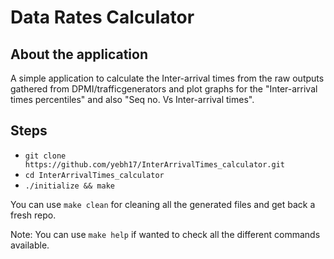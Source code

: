 # Data Rates Calculator

## About the application

A simple application to calculate the Inter-arrival times from the raw outputs gathered from DPMI/trafficgenerators and plot graphs for the "Inter-arrival times percentiles" and also "Seq no. Vs Inter-arrival times".

## Steps

- `git clone https://github.com/yebh17/InterArrivalTimes_calculator.git`
- `cd InterArrivalTimes_calculator`
- `./initialize && make`

You can use `make clean` for cleaning all the generated files and get back a fresh repo.

Note: You can use `make help` if wanted to check all the different commands available.